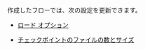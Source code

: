 作成したフローでは、次の設定を更新できます。

-   [ロード オプション](ury1691596218182.md)

-   [チェックポイントのファイルの数とサイズ](npn1691594431074.md)
